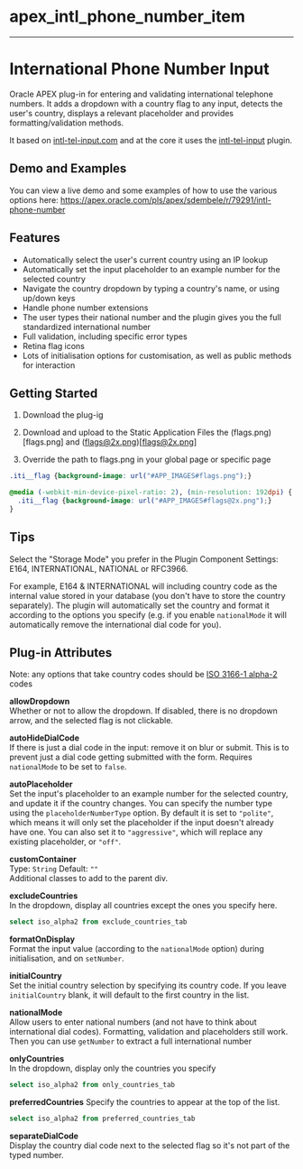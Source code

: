# apex_intl_phone_number_item

---

# International Phone Number Input
Oracle APEX plug-in for entering and validating international telephone numbers. It adds a dropdown with a country flag to any input, detects the user's country, displays a relevant placeholder and provides formatting/validation methods.

It based on [intl-tel-input.com](http://intl-tel-input.com) and at the core it uses the [intl-tel-input](https://github.com/jackocnr/intl-tel-input) plugin.


## Demo and Examples

You can view a live demo and some examples of how to use the various options here: https://apex.oracle.com/pls/apex/sdembele/r/79291/intl-phone-number


## Features

* Automatically select the user's current country using an IP lookup
* Automatically set the input placeholder to an example number for the selected country
* Navigate the country dropdown by typing a country's name, or using up/down keys
* Handle phone number extensions
* The user types their national number and the plugin gives you the full standardized international number
* Full validation, including specific error types
* Retina flag icons
* Lots of initialisation options for customisation, as well as public methods for interaction

## Getting Started

1. Download the plug-ig

2. Download and upload to the Static Application Files the (flags.png)[flags.png] and (flags@2x.png)[flags@2x.png]

3. Override the path to flags.png in your global page or specific page
  ```css
  .iti__flag {background-image: url("#APP_IMAGES#flags.png");}

  @media (-webkit-min-device-pixel-ratio: 2), (min-resolution: 192dpi) {
    .iti__flag {background-image: url("#APP_IMAGES#flags@2x.png");}
  }
  ```

## Tips

Select the "Storage Mode" you prefer in the Plugin Component Settings: E164, INTERNATIONAL, NATIONAL or RFC3966.

For example, E164 & INTERNATIONAL will including country code as the internal value stored in your database (you don't have to store the country separately).  The plugin will automatically set the country and format it according to the options you specify (e.g. if you enable `nationalMode` it will automatically remove the international dial code for you).


## Plug-in Attributes
Note: any options that take country codes should be [ISO 3166-1 alpha-2](http://en.wikipedia.org/wiki/ISO_3166-1_alpha-2) codes  

**allowDropdown**  
Whether or not to allow the dropdown. If disabled, there is no dropdown arrow, and the selected flag is not clickable.

**autoHideDialCode**  
If there is just a dial code in the input: remove it on blur or submit. This is to prevent just a dial code getting submitted with the form. Requires `nationalMode` to be set to `false`.

**autoPlaceholder**  
Set the input's placeholder to an example number for the selected country, and update it if the country changes. You can specify the number type using the `placeholderNumberType` option. By default it is set to `"polite"`, which means it will only set the placeholder if the input doesn't already have one. You can also set it to `"aggressive"`, which will replace any existing placeholder, or `"off"`.

**customContainer**  
Type: `String` Default: `""`  
Additional classes to add to the parent div.

**excludeCountries**   
In the dropdown, display all countries except the ones you specify here.
```sql 
select iso_alpha2 from exclude_countries_tab
```
**formatOnDisplay**  
Format the input value (according to the `nationalMode` option) during initialisation, and on `setNumber`.

**initialCountry**  
Set the initial country selection by specifying its country code.
If you leave `initialCountry` blank, it will default to the first country in the list.

**nationalMode**  
Allow users to enter national numbers (and not have to think about international dial codes). Formatting, validation and placeholders still work. Then you can use `getNumber` to extract a full international number

**onlyCountries**  
In the dropdown, display only the countries you specify
```sql 
select iso_alpha2 from only_countries_tab
```


**preferredCountries**
Specify the countries to appear at the top of the list.
```sql 
select iso_alpha2 from preferred_countries_tab
```

**separateDialCode**   
Display the country dial code next to the selected flag so it's not part of the typed number.
